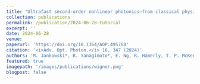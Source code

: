 ```yaml
---
title: "Ultrafast second-order nonlinear photonics—from classical physics to non-Gaussian quantum dynamics: a tutorial"
collection: publications
permalink: /publication/2024-06-28-tutorial
excerpt: ''
date: 2024-06-28
venue: 
paperurl: 'https://doi.org/10.1364/AOP.495768'
citation: '<i>Adv. Opt. Photon.</i> 16, 347 (2024)'
authors: 'M. Jankowski*, R. Yanagimoto*, E. Ng, R. Hamerly, T. P. McKenna, H. Mabuchi, M. M. Fejer'
featured: true
imagepath: '/images/publications/wigner.png'
blogpost: false
---
```

